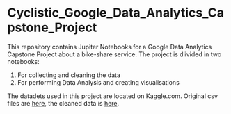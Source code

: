 # Cyclistic_Google_Data_Analytics_Capstone_Project
This repository contains Jupiter Notebooks for a Google Data Analytics Capstone Project about a bike-share service.
The project is diivided in two notebooks:
1) For collecting and cleaning the data
2) For performing Data Analysis and creating visualisations

The datadets used in this project are located on Kaggle.com. Original csv files are [here](https://www.kaggle.com/liudmilalitonina/cyclistic-data-january-2020-september-2021), the cleaned data is [here](https://www.kaggle.com/liudmilalitonina/cyclistic-clean-data).

